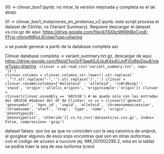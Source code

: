 00 -> clinvar_box1.ipynb; no mirar, la version mejorada y completa es el de abajo

01 -> clinvar_box1_mutaciones_en_proteinas_v2.ipynb; este script procesa el dataset de ClinVar, vs (Variant Summary).
Requiere descargar el dataset vs.csv.gz de aqui: https://drive.google.com/file/d/1SXbzWKRhBeCvp8-FFrsi-mhnvtNRjyL6/view?usp=sharing

o se puede generar a partir de la database completa asi:

Clinvar database completa -> variant_summary.txt.gz, descargar de aqui:
https://drive.google.com/file/d/1voGrP3aeA5JUdJK4xdUJvlFIGdNxDpu8/view?usp=sharing
<code>
clinvar = pd.read_csv('variant_summary.txt', sep= '\t')
clinvar.columns = clinvar.columns.str.lower().str.replace(' ',"_").str.replace("-",'_').str.replace('/','_')
clinvar = clinvar.rename(columns={'#alleleid' : 'alleleid', 'rs#_(dbsnp)': 'snpid', 'origin':'allelic_origins', 'originsimple':'origin'})
clinvar = clinvar[clinvar.assembly == 'GRCh38'] # me quedo solo con las entradas del GRCh38
#Subset del df de ClinVar: vs
vs = clinvar[['geneid', 'genesymbol', 'hgnc_id', 'snpid', 'alleleid', 'chromosomeaccession', 'chromosome', 'start', 'stop', 'type', 'name', 'origin', 'phenotypeids', 'phenotypelist', 'otherids']]
vs.to_csv('datasets/vs.csv.gz', index= False, compression= 'gzip')
</code>


dataset falses: son los aa que no coinciden con la seq canonica de uniprot, al googlear algunos de esos snps encontras que son en otras isoformas.
  con el codigo de acceso a nuccore (ej. NM_001002295.2, esta en la tabla) se podria traer la seq de esa isoforma (creo)
